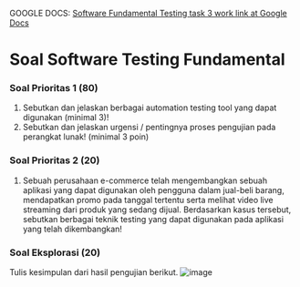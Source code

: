 GOOGLE DOCS: <a href="https://docs.google.com/document/d/1s12jrSO7sepHPaupVhF-cjaPsFAIFhjmdXS_XtRFqkk/edit?usp=sharing" target="_blank">Software Fundamental Testing task 3 work link at Google Docs</a>
<br>
<h1>Soal Software Testing Fundamental</h1>


### Soal Prioritas 1 (80)

1. Sebutkan dan jelaskan berbagai automation testing tool yang dapat digunakan (minimal 3)!
2. Sebutkan dan jelaskan urgensi / pentingnya proses pengujian pada perangkat lunak! (minimal 3 poin)

### Soal Prioritas 2 (20)

1. Sebuah perusahaan e-commerce telah mengembangkan sebuah aplikasi yang dapat digunakan oleh pengguna dalam jual-beli barang, mendapatkan promo pada tanggal tertentu serta melihat video live streaming dari produk yang sedang dijual. Berdasarkan kasus tersebut, sebutkan berbagai teknik testing yang dapat digunakan pada aplikasi yang telah dikembangkan!

### Soal Eksplorasi (20)

Tulis kesimpulan dari hasil pengujian berikut.
![image](https://github.com/AhmadIkhsanMaulana/fundamental-software-testing/assets/65138368/8a62e4ef-7f31-4698-a941-3e09780c2921)
